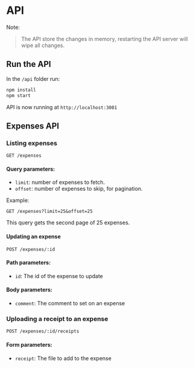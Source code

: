 # API

Note:

> The API store the changes in memory, restarting the API server will wipe all changes.

## Run the API
In the `/api` folder run:
```sh
npm install
npm start
```

API is now running at `http://localhost:3001`

## Expenses API

### Listing expenses

```
GET /expenses
```

#### Query parameters:
- `limit`: number of expenses to fetch.
- `offset`: number of expenses to skip, for pagination.

Example:

```
GET /expenses?limit=25&offset=25
```
This query gets the second page of 25 expenses.

#### Updating an expense
```
POST /expenses/:id
```
#### Path parameters:
- `id`: The id of the expense to update

#### Body parameters:
- `comment`: The comment to set on an expense


### Uploading a receipt to an expense
```
POST /expenses/:id/receipts
```
#### Form parameters:
- `receipt`: The file to add to the expense
